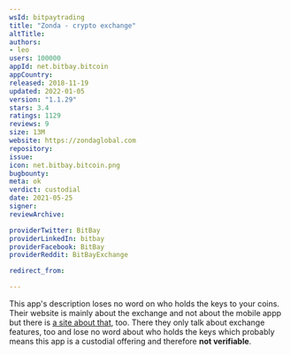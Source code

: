 ```yaml
---
wsId: bitpaytrading
title: "Zonda - crypto exchange"
altTitle: 
authors:
- leo
users: 100000
appId: net.bitbay.bitcoin
appCountry: 
released: 2018-11-19
updated: 2022-01-05
version: "1.1.29"
stars: 3.4
ratings: 1129
reviews: 9
size: 13M
website: https://zondaglobal.com
repository: 
issue: 
icon: net.bitbay.bitcoin.png
bugbounty: 
meta: ok
verdict: custodial
date: 2021-05-25
signer: 
reviewArchive:

providerTwitter: BitBay
providerLinkedIn: bitbay
providerFacebook: BitBay
providerReddit: BitBayExchange

redirect_from:

---
```


This app's description loses no word on who holds the keys to your coins. Their
website is mainly about the exchange and not about the mobile appp but there is
[a site about that](https://bitbay.net/en/mobile), too. There they only talk
about exchange features, too and lose no word about who holds the keys which
probably means this app is a custodial offering and therefore **not verifiable**.
